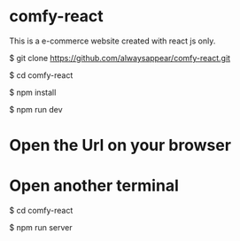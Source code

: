 # comfy-react

This is a e-commerce website created with react js only.

$ git clone https://github.com/alwaysappear/comfy-react.git

$ cd comfy-react

$ npm install

$ npm run dev

# Open the Url on your browser

# Open another terminal

$ cd comfy-react

$ npm run server

